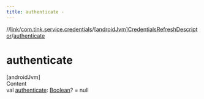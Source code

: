 ```yaml
---
title: authenticate -
---
```

//[link](../../index.md)/[com.tink.service.credentials](../index.md)/[[androidJvm]CredentialsRefreshDescriptor](index.md)/[authenticate](authenticate.md)



# authenticate  
[androidJvm]  
Content  
val [authenticate](authenticate.md): [Boolean](https://kotlinlang.org/api/latest/jvm/stdlib/kotlin/-boolean/index.html)? = null  




